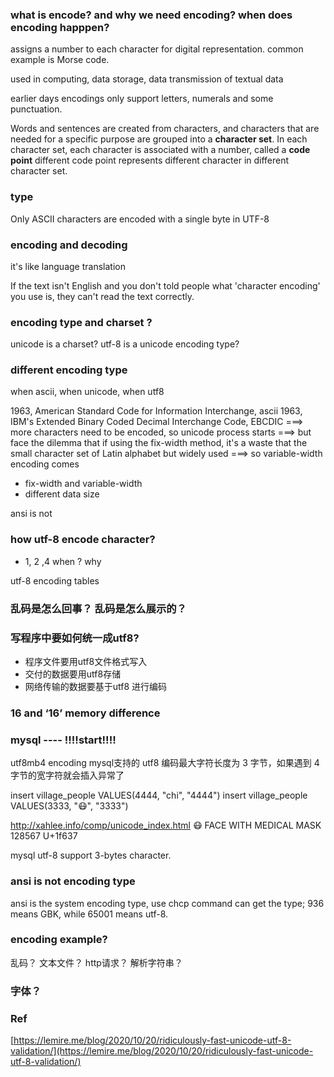 ### 


### what is encode? and why we need encoding? when does encoding happpen?

assigns a number to each character for digital representation.  common example is Morse code.

used in computing, data storage, data transmission of textual data

earlier days encodings only support letters, numerals and some punctuation.

Words and sentences are created from characters, and characters that are needed for a specific purpose are grouped into a **character set**.  In each character set, each character is associated with a number, called a **code point** different code point represents different character in different character set. 

### type

Only ASCII characters are encoded with a single byte in UTF-8

### encoding and decoding
it's like language translation


If the text isn't English and you don't told people what 'character encoding' you use is, they can't read the text correctly.

### encoding type and charset ? 
unicode is a charset? utf-8 is a unicode encoding type?

### different encoding type
when ascii, when unicode, when utf8

1963, American Standard Code for Information Interchange, ascii
1963,  IBM's Extended Binary Coded Decimal Interchange Code, EBCDIC
===> more characters need to be encoded, so unicode process starts
===> but face the dilemma that if using the fix-width method, it's a waste that the small character set of Latin alphabet but widely used 
===> so variable-width encoding comes

 * fix-width and variable-width
 * different data size

ansi is not 

### how utf-8 encode character? 
 * 1, 2 ,4 when ? why

utf-8 encoding tables


### 乱码是怎么回事？ 乱码是怎么展示的？ 

### 写程序中要如何统一成utf8?
 * 程序文件要用utf8文件格式写入
 * 交付的数据要用utf8存储
 * 网络传输的数据要基于utf8 进行编码

### 16 and ‘16’ memory difference 

### mysql ---- !!!!start!!!!

utf8mb4 encoding
mysql支持的 utf8 编码最大字符长度为 3 字节，如果遇到 4 字节的宽字符就会插入异常了

insert village_people VALUES(4444, "chi", "4444")
insert village_people VALUES(3333, "😷", "3333")

http://xahlee.info/comp/unicode_index.html
😷 FACE WITH MEDICAL MASK
128567
U+1f637



mysql utf-8 support 3-bytes character.

### ansi is not encoding type
ansi is the system encoding type, use chcp command can get the type; 936 means GBK, while 65001 means utf-8.



### encoding example?
乱码？
文本文件？
http请求？
解析字符串？


### 字体？

### 



### Ref
[https://lemire.me/blog/2020/10/20/ridiculously-fast-unicode-utf-8-validation/](https://lemire.me/blog/2020/10/20/ridiculously-fast-unicode-utf-8-validation/)